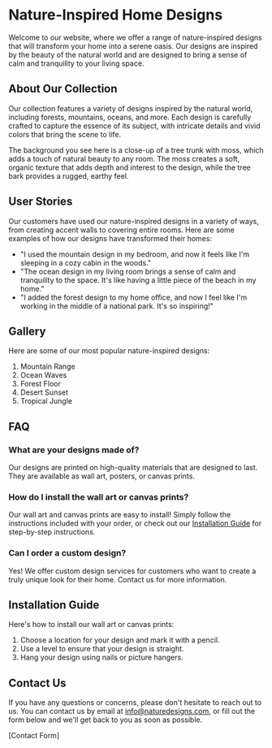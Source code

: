 <!--font:Poppins-->

# Nature-Inspired Home Designs

Welcome to our website, where we offer a range of nature-inspired designs that will transform your home into a serene oasis. Our designs are inspired by the beauty of the natural world and are designed to bring a sense of calm and tranquility to your living space.

## About Our Collection

Our collection features a variety of designs inspired by the natural world, including forests, mountains, oceans, and more. Each design is carefully crafted to capture the essence of its subject, with intricate details and vivid colors that bring the scene to life.

The background you see here is a close-up of a tree trunk with moss, which adds a touch of natural beauty to any room. The moss creates a soft, organic texture that adds depth and interest to the design, while the tree bark provides a rugged, earthy feel.

## User Stories

Our customers have used our nature-inspired designs in a variety of ways, from creating accent walls to covering entire rooms. Here are some examples of how our designs have transformed their homes:

- "I used the mountain design in my bedroom, and now it feels like I'm sleeping in a cozy cabin in the woods."
- "The ocean design in my living room brings a sense of calm and tranquility to the space. It's like having a little piece of the beach in my home."
- "I added the forest design to my home office, and now I feel like I'm working in the middle of a national park. It's so inspiring!"

## Gallery

Here are some of our most popular nature-inspired designs:

1. Mountain Range
2. Ocean Waves
3. Forest Floor
4. Desert Sunset
5. Tropical Jungle

## FAQ

### What are your designs made of?

Our designs are printed on high-quality materials that are designed to last. They are available as wall art, posters, or canvas prints.

### How do I install the wall art or canvas prints?

Our wall art and canvas prints are easy to install! Simply follow the instructions included with your order, or check out our [Installation Guide](#installation-guide) for step-by-step instructions.

### Can I order a custom design?

Yes! We offer custom design services for customers who want to create a truly unique look for their home. Contact us for more information.

## Installation Guide

Here's how to install our wall art or canvas prints:

1. Choose a location for your design and mark it with a pencil.
2. Use a level to ensure that your design is straight.
3. Hang your design using nails or picture hangers.

## Contact Us

If you have any questions or concerns, please don't hesitate to reach out to us. You can contact us by email at info@naturedesigns.com, or fill out the form below and we'll get back to you as soon as possible.

[Contact Form]

<!--

Write me content for website with wallpaper which alt text is:

"A close-up of a tree trunk with moss"

The name/title of the page should not be 1:1 copy of the alt text but rather a real content of the website which is using this wallpaper.

- Use markdown format 
- Start with heading
- Heading should be short and concise
- The content should look like a real website 
- The website should not be about the wallpaper, wallpaper is just a related background
- Heading should be contain work "wallpaper" or "background"
- Include real sections like references, contact, user stories, etc. use things relevant to the page purpose.
- Feel free to use structure like headings, bullets, numbering, blockquotes, paragraphs, horizontal lines, etc.
- You can use formatting like bold or _italic_
- You can include UTF-8 emojis
- Links should be only #hash anchors (and you can refer to the document itself)
- Do not include images


---


# Nature-Inspired Wallpaper for Your Home

Welcome to our website, where we offer a wide range of nature-inspired wallpapers that will transform your home into a serene oasis. Our wallpapers are designed to bring the beauty of the natural world into your living space, creating a calming and peaceful atmosphere.

## About Our Wallpaper

Our wallpaper collection features a variety of designs inspired by the natural world, including forests, mountains, oceans, and more. Each design is carefully crafted to capture the essence of its subject, with intricate details and vivid colors that bring the scene to life.

The wallpaper you see here is a close-up of a tree trunk with moss, which adds a touch of natural beauty to any room. The moss creates a soft, organic texture that adds depth and interest to the design, while the tree bark provides a rugged, earthy feel.

## User Stories

Our customers have used our nature-inspired wallpapers in a variety of ways, from creating accent walls to covering entire rooms. Here are some examples of how our wallpapers have transformed their homes:

- "I used the mountain wallpaper in my bedroom, and now it feels like I'm sleeping in a cozy cabin in the woods."
- "The ocean wallpaper in my living room brings a sense of calm and tranquility to the space. It's like having a little piece of the beach in my home."
- "I added the forest wallpaper to my home office, and now I feel like I'm working in the middle of a national park. It's so inspiring!"

## References

If you're interested in learning more about our wallpaper collection, please check out these resources:

- [Gallery](#gallery): Browse our collection of nature-inspired wallpapers.
- [FAQ](#faq): Get answers to frequently asked questions about our wallpaper.
- [Contact Us](#contact-us): Reach out to us with any questions or concerns.

## Gallery

Here are some of our most popular nature-inspired wallpaper designs:

1. Mountain Range
2. Ocean Waves
3. Forest Floor
4. Desert Sunset
5. Tropical Jungle

## FAQ

### What are your wallpapers made of?

Our wallpapers are made from high-quality materials that are designed to last. They are printed on durable, non-woven paper that is easy to install and remove.

### How do I install the wallpaper?

Installing our wallpaper is easy! Simply follow the instructions included with your order, or check out our [Installation Guide](#installation-guide) for step-by-step instructions.

### Can I order a custom wallpaper design?

Yes! We offer custom wallpaper design services for customers who want to create a truly unique look for their home. Contact us for more information.

## Installation Guide

Here's how to install our wallpaper:

1. Prepare your walls by cleaning them and filling in any holes or cracks.
2. Measure your walls and cut the wallpaper to size.
3. Apply wallpaper paste to the back of the wallpaper.
4. Carefully place the wallpaper on the wall, smoothing out any bubbles or wrinkles.
5. Trim any excess wallpaper using a sharp knife or scissors.

## Contact Us

If you have any questions or concerns, please don't hesitate to reach out to us. You can contact us by email at info@naturewallpaper.com, or fill out the form below and we'll get back to you as soon as possible.

[Contact Form]


---


Heading should not include word "wallpaper". The website should not be about the wallpaper itself, wallpaper is just a related background, rewrite whole content.


---


# Bring Nature into Your Home with Our Collection of Inspired Wallpapers

Welcome to our website, where we offer a range of nature-inspired wallpapers that will transform your home into a serene oasis. Our wallpapers are designed to bring the beauty of the natural world into your living space, creating a calming and peaceful atmosphere.

## About Our Collection

Our collection features a variety of designs inspired by the natural world, including forests, mountains, oceans, and more. Each design is carefully crafted to capture the essence of its subject, with intricate details and vivid colors that bring the scene to life.

The wallpaper you see here is a close-up of a tree trunk with moss, which adds a touch of natural beauty to any room. The moss creates a soft, organic texture that adds depth and interest to the design, while the tree bark provides a rugged, earthy feel.

## User Stories

Our customers have used our nature-inspired wallpapers in a variety of ways, from creating accent walls to covering entire rooms. Here are some examples of how our wallpapers have transformed their homes:

- "I used the mountain design in my bedroom, and now it feels like I'm sleeping in a cozy cabin in the woods."
- "The ocean design in my living room brings a sense of calm and tranquility to the space. It's like having a little piece of the beach in my home."
- "I added the forest design to my home office, and now I feel like I'm working in the middle of a national park. It's so inspiring!"

## References

If you're interested in learning more about our collection of nature-inspired wallpapers, please check out these resources:

- [Gallery](#gallery): Browse our collection of designs.
- [FAQ](#faq): Get answers to frequently asked questions about our wallpapers.
- [Contact Us](#contact-us): Reach out to us with any questions or concerns.

## Gallery

Here are some of our most popular nature-inspired wallpaper designs:

1. Mountain Range
2. Ocean Waves
3. Forest Floor
4. Desert Sunset
5. Tropical Jungle

## FAQ

### What are your wallpapers made of?

Our wallpapers are made from high-quality materials that are designed to last. They are printed on durable, non-woven paper that is easy to install and remove.

### How do I install the wallpaper?

Installing our wallpaper is easy! Simply follow the instructions included with your order, or check out our [Installation Guide](#installation-guide) for step-by-step instructions.

### Can I order a custom wallpaper design?

Yes! We offer custom wallpaper design services for customers who want to create a truly unique look for their home. Contact us for more information.

## Installation Guide

Here's how to install our wallpaper:

1. Prepare your walls by cleaning them and filling in any holes or cracks.
2. Measure your walls and cut the wallpaper to size.
3. Apply wallpaper paste to the back of the wallpaper.
4. Carefully place the wallpaper on the wall, smoothing out any bubbles or wrinkles.
5. Trim any excess wallpaper using a sharp knife or scissors.

## Contact Us

If you have any questions or concerns, please don't hesitate to reach out to us. You can contact us by email at info@naturewallpaper.com, or fill out the form below and we'll get back to you as soon as possible.

[Contact Form]


---


Heading should not include word "wallpaper". The website should not be about the wallpaper itself, wallpaper is just a related background, rewrite whole content.


---


# Transform Your Home with Nature-Inspired Designs

Welcome to our website, where we offer a range of nature-inspired designs that will transform your home into a serene oasis. Our designs are inspired by the beauty of the natural world and are designed to bring a sense of calm and tranquility to your living space.

## About Our Collection

Our collection features a variety of designs inspired by the natural world, including forests, mountains, oceans, and more. Each design is carefully crafted to capture the essence of its subject, with intricate details and vivid colors that bring the scene to life.

The background you see here is a close-up of a tree trunk with moss, which adds a touch of natural beauty to any room. The moss creates a soft, organic texture that adds depth and interest to the design, while the tree bark provides a rugged, earthy feel.

## User Stories

Our customers have used our nature-inspired designs in a variety of ways, from creating accent walls to covering entire rooms. Here are some examples of how our designs have transformed their homes:

- "I used the mountain design in my bedroom, and now it feels like I'm sleeping in a cozy cabin in the woods."
- "The ocean design in my living room brings a sense of calm and tranquility to the space. It's like having a little piece of the beach in my home."
- "I added the forest design to my home office, and now I feel like I'm working in the middle of a national park. It's so inspiring!"

## References

If you're interested in learning more about our collection of nature-inspired designs, please check out these resources:

- [Gallery](#gallery): Browse our collection of designs.
- [FAQ](#faq): Get answers to frequently asked questions about our designs.
- [Contact Us](#contact-us): Reach out to us with any questions or concerns.

## Gallery

Here are some of our most popular nature-inspired designs:

1. Mountain Range
2. Ocean Waves
3. Forest Floor
4. Desert Sunset
5. Tropical Jungle

## FAQ

### What are your designs made of?

Our designs are printed on high-quality materials that are designed to last. They are available as wall art, posters, or canvas prints.

### How do I install the wall art or canvas prints?

Our wall art and canvas prints are easy to install! Simply follow the instructions included with your order, or check out our [Installation Guide](#installation-guide) for step-by-step instructions.

### Can I order a custom design?

Yes! We offer custom design services for customers who want to create a truly unique look for their home. Contact us for more information.

## Installation Guide

Here's how to install our wall art or canvas prints:

1. Choose a location for your design and mark it with a pencil.
2. Use a level to ensure that your design is straight.
3. Hang your design using nails or picture hangers.

## Contact Us

If you have any questions or concerns, please don't hesitate to reach out to us. You can contact us by email at info@naturedesigns.com, or fill out the form below and we'll get back to you as soon as possible.

[Contact Form]


---


Heading is too long, rewrite whole content.


---


# Nature-Inspired Designs for a Serene Home

Welcome to our website, where we offer a range of nature-inspired designs that will transform your home into a serene oasis. Our designs are inspired by the beauty of the natural world and are designed to bring a sense of calm and tranquility to your living space.

## About Our Collection

Our collection features a variety of designs inspired by the natural world, including forests, mountains, oceans, and more. Each design is carefully crafted to capture the essence of its subject, with intricate details and vivid colors that bring the scene to life.

The background you see here is a close-up of a tree trunk with moss, which adds a touch of natural beauty to any room. The moss creates a soft, organic texture that adds depth and interest to the design, while the tree bark provides a rugged, earthy feel.

## User Stories

Our customers have used our nature-inspired designs in a variety of ways, from creating accent walls to covering entire rooms. Here are some examples of how our designs have transformed their homes:

- "I used the mountain design in my bedroom, and now it feels like I'm sleeping in a cozy cabin in the woods."
- "The ocean design in my living room brings a sense of calm and tranquility to the space. It's like having a little piece of the beach in my home."
- "I added the forest design to my home office, and now I feel like I'm working in the middle of a national park. It's so inspiring!"

## Gallery

Here are some of our most popular nature-inspired designs:

1. Mountain Range
2. Ocean Waves
3. Forest Floor
4. Desert Sunset
5. Tropical Jungle

## FAQ

### What are your designs made of?

Our designs are printed on high-quality materials that are designed to last. They are available as wall art, posters, or canvas prints.

### How do I install the wall art or canvas prints?

Our wall art and canvas prints are easy to install! Simply follow the instructions included with your order, or check out our [Installation Guide](#installation-guide) for step-by-step instructions.

### Can I order a custom design?

Yes! We offer custom design services for customers who want to create a truly unique look for their home. Contact us for more information.

## Installation Guide

Here's how to install our wall art or canvas prints:

1. Choose a location for your design and mark it with a pencil.
2. Use a level to ensure that your design is straight.
3. Hang your design using nails or picture hangers.

## Contact Us

If you have any questions or concerns, please don't hesitate to reach out to us. You can contact us by email at info@naturedesigns.com, or fill out the form below and we'll get back to you as soon as possible.

[Contact Form]


---


Write me a Google font which is best fitting for the website.

Pick from the list:
- Exo 2
- Roboto
- Lato
- Orbitron
- Montserrat
- Inter
- Playfair Display
- Futura
- Great Vibes
- Poppins
- Dancing Script
- Alegreya
- Open Sans
- Lobster
- Barlow Condensed
- IBM Plex Sans
- Raleway


Write just the font name nothing else.


---


Poppins

-->
